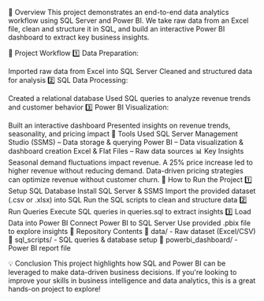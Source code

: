 📌 Overview
This project demonstrates an end-to-end data analytics workflow using SQL Server and Power BI. We take raw data from an Excel file, clean and structure it in SQL, and build an interactive Power BI dashboard to extract key business insights.

📂 Project Workflow
1️⃣ Data Preparation:

Imported raw data from Excel into SQL Server
Cleaned and structured data for analysis
2️⃣ SQL Data Processing:

Created a relational database
Used SQL queries to analyze revenue trends and customer behavior
3️⃣ Power BI Visualization:

Built an interactive dashboard
Presented insights on revenue trends, seasonality, and pricing impact
🔧 Tools Used
SQL Server Management Studio (SSMS) – Data storage & querying
Power BI – Data visualization & dashboard creation
Excel & Flat Files – Raw data sources
📊 Key Insights
Seasonal demand fluctuations impact revenue.
A 25% price increase led to higher revenue without reducing demand.
Data-driven pricing strategies can optimize revenue without customer churn.
🚀 How to Run the Project
1️⃣ Setup SQL Database
Install SQL Server & SSMS
Import the provided dataset (.csv or .xlsx) into SQL
Run the SQL scripts to clean and structure data
2️⃣ Run Queries
Execute SQL queries in queries.sql to extract insights
3️⃣ Load Data into Power BI
Connect Power BI to SQL Server
Use provided .pbix file to explore insights
📌 Repository Contents
📁 data/ - Raw dataset (Excel/CSV)
📁 sql_scripts/ - SQL queries & database setup
📁 powerbi_dashboard/ - Power BI report file

💡 Conclusion
This project highlights how SQL and Power BI can be leveraged to make data-driven business decisions. If you're looking to improve your skills in business intelligence and data analytics, this is a great hands-on project to explore!
